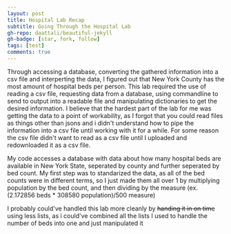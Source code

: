 ```yaml
---
layout: post
title: Hospital Lab Recap
subtitle: Going Through the Hospital Lab
gh-repo: daattali/beautiful-jekyll
gh-badge: [star, fork, follow]
tags: [test]
comments: true
---
```


Through accessing a database, converting the gathered information into a csv file and interperting the data, I figured out that New York County has the most amount of hospital beds per person. This lab required the use of reading a csv file, requesting data from a database, using commandline to send to output into a readable file and manipulating dictionaries to get the desired information. I believe that the hardest part of the lab for me was getting the data to a point of workability, as I forgot that you could read files as things other than jsons and i didn't understand how to pipe the information into a csv file until working with it for a while. For some reason the csv file didn't want to read as a csv file until I uploaded and redownloaded it as a csv file.

My code accesses a database with data about how many hospital beds are available in New York State, seperated by county and further seperated by bed count. My first step was to standarized the data, as all of the bed counts were in different terms, so I just made them all over 1 by multiplying population by the bed count, and then dividing by the measure (ex.(2.172856 beds * 308580 population)/500 measure) 

I probably could've handled this lab more cleanly by ~~handing it in on time~~ using less lists, as i could've combined all the lists I used to handle the number of beds into one and just manipulated it